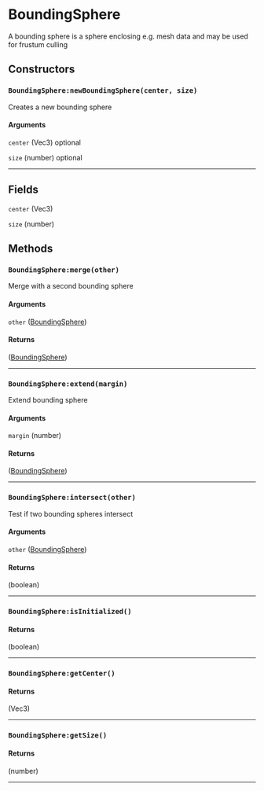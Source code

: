 # BoundingSphere
A bounding sphere is a sphere enclosing e.g. mesh data and may be used for frustum culling
## Constructors
### `BoundingSphere:newBoundingSphere(center, size)`
Creates a new bounding sphere
#### Arguments
`center` (Vec3)  optional

`size` (number)  optional


_________________

## Fields
`center` (Vec3) 

`size` (number) 

## Methods
### `BoundingSphere:merge(other)`
Merge with a second bounding sphere
#### Arguments
`other` ([BoundingSphere](https://3dreamengine.github.io/3DreamEngine/docu/classes/boundingsphere)) 

#### Returns
([BoundingSphere](https://3dreamengine.github.io/3DreamEngine/docu/classes/boundingsphere)) 


_________________

### `BoundingSphere:extend(margin)`
Extend bounding sphere
#### Arguments
`margin` (number) 

#### Returns
([BoundingSphere](https://3dreamengine.github.io/3DreamEngine/docu/classes/boundingsphere)) 


_________________

### `BoundingSphere:intersect(other)`
Test if two bounding spheres intersect
#### Arguments
`other` ([BoundingSphere](https://3dreamengine.github.io/3DreamEngine/docu/classes/boundingsphere)) 

#### Returns
(boolean) 


_________________

### `BoundingSphere:isInitialized()`

#### Returns
(boolean) 


_________________

### `BoundingSphere:getCenter()`

#### Returns
(Vec3) 


_________________

### `BoundingSphere:getSize()`

#### Returns
(number) 


_________________
